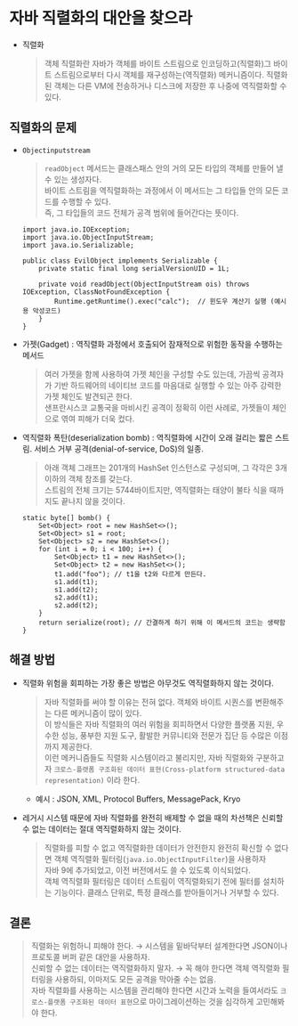 # 자바 직렬화의 대안을 찾으라

- 직렬화 

    > 객체 직렬화란 자바가 객체를 바이트 스트림으로 인코딩하고(직렬화)그 바이트 스트림으로부터 다시 객체를 재구성하는(역직렬화) 메커니즘이다. 직렬화된 객체는 다른 VM에 전송하거나 디스크에 저장한 후 나중에 역직렬화할 수 있다.

## 직렬화의 문제

- `Objectinputstream`

    >  `readObject` 메서드는 클래스패스 안의 거의 모든 타입의 객체를 만들어 낼 수 있는 생성자다. <br>
    바이트 스트림을 역직렬화하는 과정에서 이 메서드는 그 타입들 안의 모든 코드를 수행할 수 있다. <br>
    즉, 그 타입들의 코드 전체가 공격 범위에 들어간다는 뜻이다.

    ```
    import java.io.IOException;
    import java.io.ObjectInputStream;
    import java.io.Serializable;

    public class EvilObject implements Serializable {
        private static final long serialVersionUID = 1L;

        private void readObject(ObjectInputStream ois) throws IOException, ClassNotFoundException {
            Runtime.getRuntime().exec("calc");  // 윈도우 계산기 실행 (예시용 악성코드)
        }
    }
    ```
- 가젯(Gadget) : 역직렬화 과정에서 호출되어 잠재적으로 위험한 동작을 수행하는 메서드

    >  여러 가젯을 함께 사용하여 가젯 체인을 구성할 수도 있는데, 가끔씩 공격자가 기반 하드웨어의 네이티브 코드를 마음대로 실행할 수 있는 아주 강력한 가젯 체인도 발견되곤 한다. <br>
    샌프란시스코 교통국을 마비시킨 공격이 정확히 이런 사례로, 가젯들이 체인으로 엮여 피해가 더욱 컸다.

- 역직렬화 폭탄(deserialization bomb) : 역직렬화에 시간이 오래 걸리는 짧은 스트림. 서비스 거부 공격(denial-of-service, DoS)의 일종.

    > 아래 객체 그래프는 201개의 HashSet 인스턴스로 구성되며, 그 각각은 3개 이하의 객체 참조를 갖는다. <br>
    스트림의 전체 크기는 5744바이트지만, 역직렬화는 태양이 불타 식을 때까지도 끝나지 않을 것이다.

    ```
    static byte[] bomb() {
        Set<Object> root = new HashSet<>();
        Set<Object> s1 = root;
        Set<Object> s2 = new HashSet<>();
        for (int i = 0; i < 100; i++) {
            Set<Object> t1 = new HashSet<>();
            Set<Object> t2 = new HashSet<>();
            t1.add("foo"); // t1을 t2와 다르게 만든다. 
            s1.add(t1);
            s1.add(t2);
            s2.add(t1);
            s2.add(t2);
        }
        return serialize(root); // 간결하게 하기 위해 이 메서드의 코드는 생략함
    }
    ```
## 해결 방법

- 직렬화 위험을 회피하는 가장 좋은 방법은 아무것도 역직렬화하지 않는 것이다.

    > 자바 직렬화를 써야 할 이유는 전혀 없다. 객체와 바이트 시퀀스를 변환해주는 다른 메커니즘이 많이 있다. <br>
    이 방식들은 자바 직렬화의 여러 위험을 회피하면서 다양한 플랫폼 지원, 우수한 성능, 풍부한 지원 도구, 활발한 커뮤니티와 전문가 집단 등 수많은 이점까지 제공한다. <br>
    이런 메커니즘들도 직렬화 시스템이라고 불리지만, 자바 직렬화와 구분하고자 `크로스-플랫폼 구조화된 데이터 표현(Cross-platform structured-data representation)` 이라 한다.
    
    - 예시 : JSON, XML, Protocol Buffers, MessagePack, Kryo

- 레거시 시스템 때문에 자바 직렬화를 완전히 배제할 수 없을 때의 차선책은 신뢰할 수 없는 데이터는 절대 역직렬화하지 않는 것이다.

    > 직렬화를 피할 수 없고 역직렬화한 데이터가 안전한지 완전히 확신할 수 없다면 객체 역직렬화 필터링(`java.io.ObjectInputFilter`)을 사용하자 <br>
    자바 9에 추가되었고, 이전 버전에서도 쓸 수 있도록 이식되었다. <br>
    객체 역직렬화 필터링은 데이터 스트림이 역직렬화되기 전에 필터를 설치하는 기능이다. 클래스 단위로, 특정 클래스를 받아들이거나 거부할 수 있다.

## 결론

> 직렬화는 위험하니 피해야 한다. → 시스템을 밑바닥부터 설계한다면 JSON이나 프로토콜 버퍼 같은 대안을 사용하자. <br>
> 신뢰할 수 없는 데이터는 역직렬화하지 말자. → 꼭 해야 한다면 객체 역직렬화 필터링을 사용하되, 이마저도 모든 공격을 막아줄 수는 없음. <br>
> 자바 직렬화를 사용하는 시스템을 관리해야 한다면 시간과 노력을 들여서라도 `크로스-플랫폼 구조화된 데이터 표현`으로 마이그레이션하는 것을 심각하게 고민해봐야 한다.
